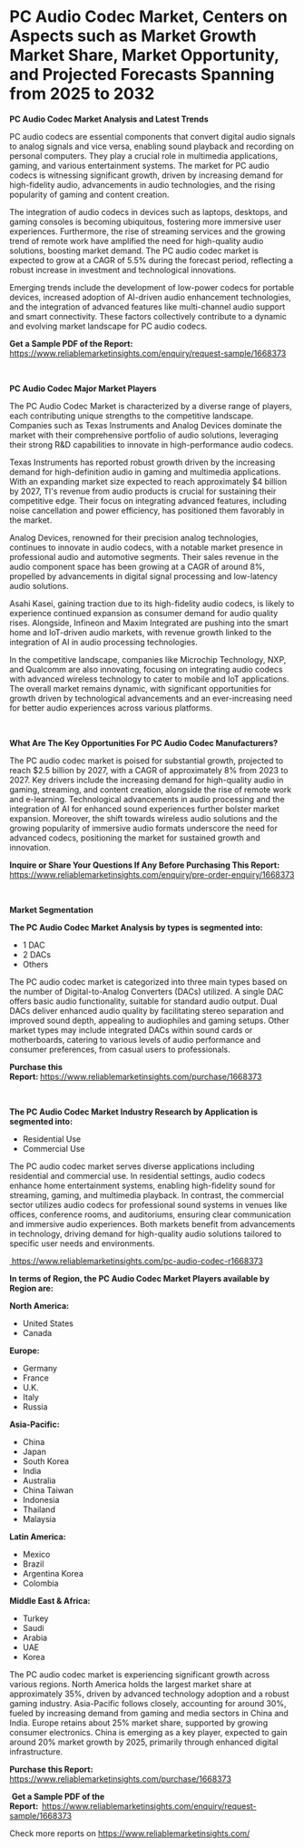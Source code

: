 <p><h1>PC Audio Codec Market, Centers on Aspects such as Market Growth Market Share, Market Opportunity, and Projected Forecasts Spanning from 2025 to 2032</h1></p><p><strong>PC Audio Codec Market Analysis and Latest Trends</strong></p>
<p><p>PC audio codecs are essential components that convert digital audio signals to analog signals and vice versa, enabling sound playback and recording on personal computers. They play a crucial role in multimedia applications, gaming, and various entertainment systems. The market for PC audio codecs is witnessing significant growth, driven by increasing demand for high-fidelity audio, advancements in audio technologies, and the rising popularity of gaming and content creation.</p><p>The integration of audio codecs in devices such as laptops, desktops, and gaming consoles is becoming ubiquitous, fostering more immersive user experiences. Furthermore, the rise of streaming services and the growing trend of remote work have amplified the need for high-quality audio solutions, boosting market demand. The PC audio codec market is expected to grow at a CAGR of 5.5% during the forecast period, reflecting a robust increase in investment and technological innovations. </p><p>Emerging trends include the development of low-power codecs for portable devices, increased adoption of AI-driven audio enhancement technologies, and the integration of advanced features like multi-channel audio support and smart connectivity. These factors collectively contribute to a dynamic and evolving market landscape for PC audio codecs.</p></p>
<p><strong>Get a Sample PDF of the Report:&nbsp;</strong> <a href="https://www.reliablemarketinsights.com/enquiry/request-sample/1668373?utm_campaign=2956&utm_medium=2&utm_source=Github&utm_content=ia&utm_term=06042025&utm_id=pc-audio-codec">https://www.reliablemarketinsights.com/enquiry/request-sample/1668373</a></p>
<p>&nbsp;</p>
<p><strong>PC Audio Codec Major Market Players</strong></p>
<p><p>The PC Audio Codec Market is characterized by a diverse range of players, each contributing unique strengths to the competitive landscape. Companies such as Texas Instruments and Analog Devices dominate the market with their comprehensive portfolio of audio solutions, leveraging their strong R&D capabilities to innovate in high-performance audio codecs. </p><p>Texas Instruments has reported robust growth driven by the increasing demand for high-definition audio in gaming and multimedia applications. With an expanding market size expected to reach approximately $4 billion by 2027, TI's revenue from audio products is crucial for sustaining their competitive edge. Their focus on integrating advanced features, including noise cancellation and power efficiency, has positioned them favorably in the market.</p><p>Analog Devices, renowned for their precision analog technologies, continues to innovate in audio codecs, with a notable market presence in professional audio and automotive segments. Their sales revenue in the audio component space has been growing at a CAGR of around 8%, propelled by advancements in digital signal processing and low-latency audio solutions.</p><p>Asahi Kasei, gaining traction due to its high-fidelity audio codecs, is likely to experience continued expansion as consumer demand for audio quality rises. Alongside, Infineon and Maxim Integrated are pushing into the smart home and IoT-driven audio markets, with revenue growth linked to the integration of AI in audio processing technologies.</p><p>In the competitive landscape, companies like Microchip Technology, NXP, and Qualcomm are also innovating, focusing on integrating audio codecs with advanced wireless technology to cater to mobile and IoT applications. The overall market remains dynamic, with significant opportunities for growth driven by technological advancements and an ever-increasing need for better audio experiences across various platforms.</p></p>
<p>&nbsp;</p>
<p><strong>What Are The Key Opportunities For PC Audio Codec Manufacturers?</strong></p>
<p><p>The PC audio codec market is poised for substantial growth, projected to reach $2.5 billion by 2027, with a CAGR of approximately 8% from 2023 to 2027. Key drivers include the increasing demand for high-quality audio in gaming, streaming, and content creation, alongside the rise of remote work and e-learning. Technological advancements in audio processing and the integration of AI for enhanced sound experiences further bolster market expansion. Moreover, the shift towards wireless audio solutions and the growing popularity of immersive audio formats underscore the need for advanced codecs, positioning the market for sustained growth and innovation.</p></p>
<p><strong>Inquire or Share Your Questions If Any Before Purchasing This Report:</strong> <a href="https://www.reliablemarketinsights.com/enquiry/pre-order-enquiry/1668373?utm_campaign=2956&utm_medium=2&utm_source=Github&utm_content=ia&utm_term=06042025&utm_id=pc-audio-codec">https://www.reliablemarketinsights.com/enquiry/pre-order-enquiry/1668373</a></p>
<p>&nbsp;</p>
<p><strong>Market Segmentation</strong></p>
<p><strong>The PC Audio Codec Market Analysis by types is segmented into:</strong></p>
<p><ul><li>1 DAC</li><li>2 DACs</li><li>Others</li></ul></p>
<p><p>The PC audio codec market is categorized into three main types based on the number of Digital-to-Analog Converters (DACs) utilized. A single DAC offers basic audio functionality, suitable for standard audio output. Dual DACs deliver enhanced audio quality by facilitating stereo separation and improved sound depth, appealing to audiophiles and gaming setups. Other market types may include integrated DACs within sound cards or motherboards, catering to various levels of audio performance and consumer preferences, from casual users to professionals.</p></p>
<p><strong>Purchase this Report:&nbsp;</strong><a href="https://www.reliablemarketinsights.com/purchase/1668373?utm_campaign=2956&utm_medium=2&utm_source=Github&utm_content=ia&utm_term=06042025&utm_id=pc-audio-codec">https://www.reliablemarketinsights.com/purchase/1668373</a></p>
<p>&nbsp;</p>
<p><strong>The PC Audio Codec Market Industry Research by Application is segmented into:</strong></p>
<p><ul><li>Residential Use</li><li>Commercial Use</li></ul></p>
<p><p>The PC audio codec market serves diverse applications including residential and commercial use. In residential settings, audio codecs enhance home entertainment systems, enabling high-fidelity sound for streaming, gaming, and multimedia playback. In contrast, the commercial sector utilizes audio codecs for professional sound systems in venues like offices, conference rooms, and auditoriums, ensuring clear communication and immersive audio experiences. Both markets benefit from advancements in technology, driving demand for high-quality audio solutions tailored to specific user needs and environments.</p></p>
<p><a href="https://www.reliablemarketinsights.com/pc-audio-codec-r1668373?utm_campaign=2956&utm_medium=2&utm_source=Github&utm_content=ia&utm_term=06042025&utm_id=pc-audio-codec">&nbsp;https://www.reliablemarketinsights.com/pc-audio-codec-r1668373</a></p>
<p><strong>In terms of Region, the PC Audio Codec Market Players available by Region are:</strong></p>
<p>
    <p> <strong> North America: </strong>
        <ul>
            <li>United States</li>
            <li>Canada</li>
        </ul>
        </p> 
    <p> <strong> Europe: </strong>
        <ul>
            <li>Germany</li>
            <li>France</li>
            <li>U.K.</li>
            <li>Italy</li>
            <li>Russia</li>
        </ul>
        </p> 
    <p> <strong> Asia-Pacific: </strong>
        <ul>
            <li>China</li>
            <li>Japan</li>
            <li>South Korea</li>
            <li>India</li>
            <li>Australia</li>
            <li>China Taiwan</li>
            <li>Indonesia</li>
            <li>Thailand</li>
            <li>Malaysia</li>
        </ul>
        </p> 
    <p> <strong> Latin America: </strong>
        <ul>
            <li>Mexico</li>
            <li>Brazil</li>
            <li>Argentina Korea</li>
            <li>Colombia</li>
        </ul>
        </p> 
    <p> <strong> Middle East & Africa: </strong>
        <ul>
            <li>Turkey</li>
            <li>Saudi</li>
            <li>Arabia</li>
            <li>UAE</li>
            <li>Korea</li>
        </ul>
    </p>
    </p>
<p><p>The PC audio codec market is experiencing significant growth across various regions. North America holds the largest market share at approximately 35%, driven by advanced technology adoption and a robust gaming industry. Asia-Pacific follows closely, accounting for around 30%, fueled by increasing demand from gaming and media sectors in China and India. Europe retains about 25% market share, supported by growing consumer electronics. China is emerging as a key player, expected to gain around 20% market growth by 2025, primarily through enhanced digital infrastructure.</p></p>
<p><strong>Purchase this Report: </strong><a href="https://www.reliablemarketinsights.com/purchase/1668373?utm_campaign=2956&utm_medium=2&utm_source=Github&utm_content=ia&utm_term=06042025&utm_id=pc-audio-codec">https://www.reliablemarketinsights.com/purchase/1668373</a></p>
<p>&nbsp;<strong>Get a Sample PDF of the Report:&nbsp;&nbsp;</strong><a href="https://www.reliablemarketinsights.com/enquiry/request-sample/1668373?utm_campaign=2956&utm_medium=2&utm_source=Github&utm_content=ia&utm_term=06042025&utm_id=pc-audio-codec">https://www.reliablemarketinsights.com/enquiry/request-sample/1668373</a></p>
<p><strong></strong></p>
<p>Check more reports on <a href="https://www.reliablemarketinsights.com/?utm_campaign=2956&utm_medium=2&utm_source=Github&utm_content=ia&utm_term=06042025&utm_id=pc-audio-codec">https://www.reliablemarketinsights.com/</a></p>